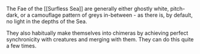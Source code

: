 The Fae of the [[Surfless Sea]] are generally either ghostly white, pitch-dark, or a camouflage pattern of greys in-between - as there is, by default, no light in the depths of the Sea.

They also habitually make themselves into chimeras by achieving perfect synchronicity with creatures and merging with them. They can do this quite a few times.